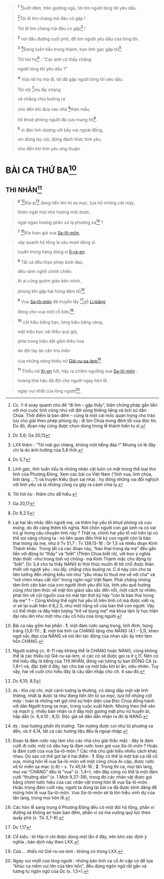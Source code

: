 > <sup><b>1</b></sup> [^1-406e6399-93ee-4139-947f-301c0e58fee1]Suốt đêm, trên giường ngủ, tôi tìm người lòng tôi yêu dấu.
>


> [^1@-406e6399-93ee-4139-947f-301c0e58fee1]Tôi đi tìm chàng mà đâu có gặp !
> 
> Tôi đi tìm chàng mà đâu có gặp[^3-406e6399-93ee-4139-947f-301c0e58fee1] !
>


> <sup><b>2</b></sup> nơi đầu đường cuối phố, để tìm người yêu dấu của lòng tôi.
>


> <sup><b>3</b></sup> [^2@-406e6399-93ee-4139-947f-301c0e58fee1]Đang tuần tiễu trong thành, bọn lính gác gặp tôi[^4-406e6399-93ee-4139-947f-301c0e58fee1].
>


> Tôi hỏi họ[^5-406e6399-93ee-4139-947f-301c0e58fee1] : “Các anh có thấy chăng
>


> người lòng tôi yêu dấu ?”
>


> <sup><b>4</b></sup> Vừa rời họ mà đi, tôi đã gặp người lòng tôi yêu dấu.
>


> Tôi vội [^3@-406e6399-93ee-4139-947f-301c0e58fee1]níu lấy chàng
>


> và chẳng chịu buông ra
>


> cho đến khi đưa vào nhà [^4@-406e6399-93ee-4139-947f-301c0e58fee1]thân mẫu,
>


> tới khuê phòng người đã cưu mang tôi[^6-406e6399-93ee-4139-947f-301c0e58fee1].
>


> <sup><b>5</b></sup> vì đàn linh dương với bầy nai ngoài đồng,
>


> xin đừng lay vội, đừng đánh thức tình yêu,
>


> cho đến khi tình yêu ưng thuận.
>


# BÀI CA THỨ BA[^8-406e6399-93ee-4139-947f-301c0e58fee1]

## THI NHÂN[^9-406e6399-93ee-4139-947f-301c0e58fee1]

> <sup><b>6</b></sup> [^6@-406e6399-93ee-4139-947f-301c0e58fee1]Kìa ai[^10-406e6399-93ee-4139-947f-301c0e58fee1] đang tiến lên từ sa mạc, tựa hồ những cột mây,
>


> thơm ngát mùi nhũ hương một dược,
>


> ngạt ngào hương phấn xứ lạ phương xa[^11-406e6399-93ee-4139-947f-301c0e58fee1] ?
>


> <sup><b>7</b></sup> [^12-406e6399-93ee-4139-947f-301c0e58fee1]Kìa loan giá vua [Sa-lô-môn](),
>


> vây quanh hộ tống là sáu mươi dũng sĩ
>


> tuyển trong hàng dũng sĩ [Ít-ra-en]().
>


> <sup><b>8</b></sup> Tất cả đều thạo phép binh đao,
>


> đều rành nghề chinh chiến.
>


> Ai ai cũng gươm giáo bên mình,
>


> phòng khi gặp hãi hùng đêm tối[^13-406e6399-93ee-4139-947f-301c0e58fee1].
>


> <sup><b>9</b></sup> Vua [Sa-lô-môn]() đã truyền lấy [^7@-406e6399-93ee-4139-947f-301c0e58fee1]gỗ [Li-băng]()
>


> đóng cho vua một cỗ kiệu[^14-406e6399-93ee-4139-947f-301c0e58fee1] :
>


> <sup><b>10</b></sup> cột kiệu bằng bạc, lưng kiệu bằng vàng,
>


> mặt kiệu bọc vải điều quý giá,
>


> phía trong kiệu dệt gấm thêu hoa
>


> do đôi tay ân cần trìu mến
>


> của những nàng thiếu nữ [Giê-ru-sa-lem]()[^15-406e6399-93ee-4139-947f-301c0e58fee1].
>


> <sup><b>11</b></sup> Thiếu nữ [Xi-on]() hỡi, hãy ra chiêm ngưỡng vua [Sa-lô-môn]() :
>


> hoàng thái hậu đã đội cho người ngày hôn lễ,
>


> ngày vui nhất của lòng người[^17-406e6399-93ee-4139-947f-301c0e58fee1].
>

[^1-406e6399-93ee-4139-947f-301c0e58fee1]: Cc. 1-4 xoay quanh chủ đề “đi tìm – gặp thấy”, biện chứng pháp gắn liền với mọi cuộc tình cũng như với đời sống thiêng liêng và lịch sử dân Chúa. Thời điểm là ban *đêm* – cũng là một cái mốc quan trọng cho trào lưu chú giải theo phép phúng dụ : đi tìm Chúa trong đêm tối của đức tin. Do đó, đoạn này cũng được chọn dùng trong lễ thánh hiến tu sĩ.
[^3-406e6399-93ee-4139-947f-301c0e58fee1]: LXX thêm : “Tôi mãi gọi chàng, không một tiếng đáp !” Nhưng có lẽ đây chỉ là do ảnh hưởng của 5,6 thôi.
[^4-406e6399-93ee-4139-947f-301c0e58fee1]: *Lính gác*, lính *tuần tiễu* là những nhân vật luôn có mặt trong thể loại thơ tình của Phương Đông. Xem các bài ca Việt Nam (“lính vua, lính chúa, lính làng ...”) và truyện Kiều (bọn sai nha) : họ đóng những vai đối nghịch với tình yêu và là những công cụ gây ra cảnh chia ly.
[^5-406e6399-93ee-4139-947f-301c0e58fee1]: *Tôi hỏi họ* : thêm cho dễ hiểu.
[^6-406e6399-93ee-4139-947f-301c0e58fee1]: Lại hai lần nhắc đến người mẹ, và thêm hai yếu tố *khuê phòng* và *cưu mang*, do đó càng thêm tối nghĩa. Nơi chốn người con gái sinh ra có vai trò gì trong câu chuyện tình này ? Thật ra, chính hai yếu tố nói trên lại có thể soi sáng chúng ta : nó liên quan đến thời kỳ con người còn là bào thai trong dạ mẹ, như ở Tv 51,7 ; Tv 139,13-16 ; Gr 1,5 và nhiều đoạn Kinh Thánh khác. Trong tất cả các đoạn này, “bào thai trong dạ mẹ” đều gắn liền với động từ “thấy” và “biết” (Thiên Chúa biết rõ), với trọn ý nghĩa thân thiết -như trong tình vợ chồng- mà Kinh Thánh mặc cho động từ “biết”. Dc 3,4 cho ta thấy NÀNG bị thôi thúc muốn đi tới chỗ được thân thiết với người yêu : *níu lấy, chẳng chịu buông ra*. C.4 này còn cho ta liên tưởng đến những kiểu nói như “yêu nhau từ thuở mẹ về với cha” và “nơi chôn nhau cắt rốn” trong ngôn ngữ Việt Nam. Phải chăng những tâm tình căn bản của con người (tình yêu đôi lứa, tình yêu quê hương cũng như tâm thức về mặt tôn giáo) sâu sắc đến nỗi, một cách tự nhiên, phải tìm về cội nguồn của nó mãi tận thời kỳ hãy “còn là bào thai trong dạ mẹ” ? – Cũng không thể nghĩ hai yếu tố trên tình cờ mà được viết ra, vì sẽ lại xuất hiện ở 8,2.5, như một hằng số của bản thể con người. Vậy có thể nhận ra đây hiện tượng “trở về bụng mẹ” mà khoa tâm lý học hiện đại nêu lên như một nhu cầu cố hữu của lòng người.
[^8-406e6399-93ee-4139-947f-301c0e58fee1]: Bài ca này gồm hai phần : **1**. một đám rước sang trọng, linh đình, hùng tráng (3,6-11) ; **2**. một bài tình ca CHÀNG tặng cho NÀNG (4,1 – 5,1), khen ngợi sắc đẹp của NÀNG và nói lên tác động của nhan sắc ấy trên tâm hồn CHÀNG.
[^9-406e6399-93ee-4139-947f-301c0e58fee1]: Người xướng cc. 6-11 này không thể là CHÀNG hoặc NÀNG, cũng không thể là các thiếu nữ Giê-ru-sa-lem, vì các cô sẽ được gọi ra ở c.11. Nên có thể hiểu đây là tiếng của THI NHÂN, đóng vai tương tự ban ĐỒNG CA (x. 1,8+) và, đặc biệt ở đây, tạo cho bài ca một bầu khí bí ẩn, siêu nhiên. Tuy vậy, hai vế cuối cho hiểu đây là câu dẫn nhập cho ch. 4 sau đó.
[^10-406e6399-93ee-4139-947f-301c0e58fee1]: ds : *Kìa cái chi*, một cảnh tượng lạ thường, có dáng dấp một vật linh thiêng, nhất là được tả như *đang tiến lên từ sa mạc, tựa hồ những cột mây* : toàn là những nét gợi nhớ sự hiện diện của Đức Chúa đồng hành với dân Người trong sa mạc, trong cuộc xuất hành. Nhưng theo thể văn và mạch ý, nhiều bản nhận ra ở đây một gương mặt phụ nữ huyền bí, hấp dẫn (x. 6,4.10 ; 8,5). Độc giả sẽ dần dần nhận ra đó là NÀNG.
[^11-406e6399-93ee-4139-947f-301c0e58fee1]: ds : *loại hương phấn thị trường*. Tân nương được coi như từ phương xa đến, và ở 4,14, tất cả các hương liệu đều là ngoại nhập.
[^12-406e6399-93ee-4139-947f-301c0e58fee1]: Đoạn tả đám rước này làm cho các nhà chú giải thắc mắc : đây là đám cưới đi rước một cô dâu hay là đám rước *loan giá vua Sa-lô-môn* ? Hoặc là đám cưới của vua Sa-lô-môn ? Các nhà chú giải hiểu nhiều cách khác nhau. Dù sao có thể gút lại ở hai điểm : **1**. Đây có thể là một bài ca rất cổ xưa, mừng hôn lễ vua Sa-lô-môn với một công chúa Ai-cập, được rước về từ miền sa mạc (c.6) – x. Tv 45,14-16 ; **2**. Trong thi ca, mọi tân lang, mọi vai “CHÀNG” đều là “vua” (x. 1,4+), nên đây cũng có thể là một đám cưới “thường dân” (x. 1 Mcb 9,37-39), trong đó các nhân vật được gọi bằng chính tước hiệu của các nhân vật trong hôn lễ vua Sa-lô-môn. Hoặc trong đám cưới này, người ta dùng lại bài ca đã được kính dâng để mừng hôn lễ vua Sa-lô-môn. *Vua Sa-lô-môn* sẽ là tôn hiệu vinh dự của tân lang, trong mọi hôn lễ.
[^13-406e6399-93ee-4139-947f-301c0e58fee1]: Các hôn lễ sang trọng ở Phương Đông đều có một đội hộ tống, phần vì đường sá không an toàn ban đêm, phần vì sợ ma vương quỷ lực theo quấy phá (x. Tb 3,7-8).
[^14-406e6399-93ee-4139-947f-301c0e58fee1]: *Cỗ kiệu* : từ Híp-ri chỉ được dùng một lần ở đây, nên khó xác định ý nghĩa ; bản dịch này theo LXX.
[^15-406e6399-93ee-4139-947f-301c0e58fee1]: *Của ... thiếu nữ Giê-ru-sa-lem* : không có trong LXX.
[^17-406e6399-93ee-4139-947f-301c0e58fee1]: *Ngày vui nhất của lòng người* : những bản tình ca cổ Ai-cập có đề tựa “khúc ca niềm vui lớn của tâm hồn”, đều dùng ngôn ngữ rất gần và tương tự ngôn ngữ của Dc (x. 1,5+).
[^1@-406e6399-93ee-4139-947f-301c0e58fee1]: Dc 5,6; Ga 20,13
[^2@-406e6399-93ee-4139-947f-301c0e58fee1]: Dc 5,7
[^3@-406e6399-93ee-4139-947f-301c0e58fee1]: Ga 20,17
[^4@-406e6399-93ee-4139-947f-301c0e58fee1]: Dc 8,2.5
[^6@-406e6399-93ee-4139-947f-301c0e58fee1]: Dc 6,10; 8,5
[^7@-406e6399-93ee-4139-947f-301c0e58fee1]: Dc 1,17